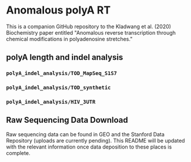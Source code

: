 # Anomalous polyA RT

This is a companion GitHub repository to the Kladwang et al. (2020) Biochemistry paper entitled "Anomalous reverse transcription through chemical modifications in polyadenosine stretches."

## polyA length and indel analysis
### `polyA_indel_analysis/TOD_MapSeq_S1S7`

### `polyA_indel_analysis/TOD_synthetic`

### `polyA_indel_analysis/HIV_3UTR`


## Raw Sequencing Data Download
Raw sequencing data can be found in GEO and the Stanford Data Repository (uploads are currently pending). This README will be updated with the relevant information once data deposition to these places is complete.

